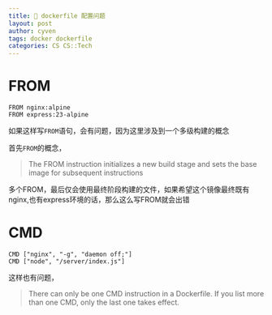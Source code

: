 ```yaml
---
title: 🧀 dockerfile 配置问题
layout: post
author: cyven
tags: docker dockerfile
categories: CS CS::Tech
---
```




# FROM

```
FROM nginx:alpine
FROM express:23-alpine
```

如果这样写`FROM`语句，会有问题，因为这里涉及到一个多级构建的概念

首先`FROM`的概念，

> The FROM instruction initializes a new build stage and sets the base image for subsequent instructions

多个FROM，最后仅会使用最终阶段构建的文件，如果希望这个镜像最终既有nginx,也有express环境的话，那么这么写FROM就会出错

# CMD

```
CMD ["nginx", "-g", "daemon off;"]
CMD ["node", "/server/index.js"]
```

这样也有问题，

> There can only be one CMD instruction in a Dockerfile. If you list more than one CMD, only the last one takes effect.


